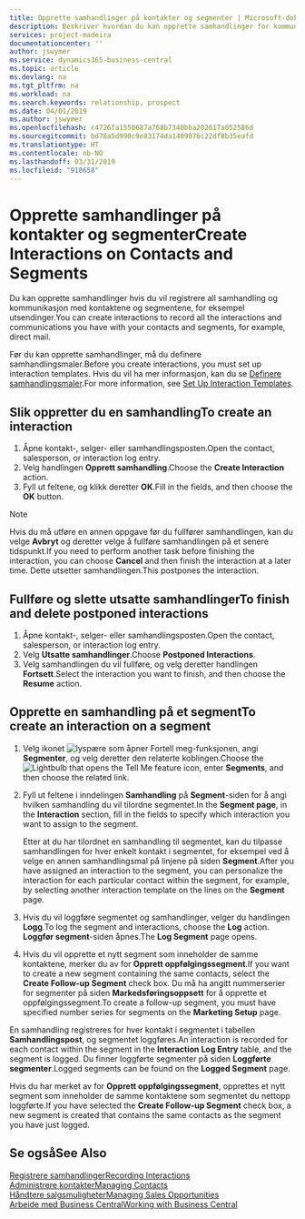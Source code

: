 ```yaml
---
title: Opprette samhandlinger på kontakter og segmenter | Microsoft-dokumentasjon
description: Beskriver hvordan du kan opprette samhandlinger for kommunikasjon du har med kontaktene og segmentene i Business Central, for eksempel direktereklame.
services: project-madeira
documentationcenter: ''
author: jswymer
ms.service: dynamics365-business-central
ms.topic: article
ms.devlang: na
ms.tgt_pltfrm: na
ms.workload: na
ms.search.keywords: relationship, prospect
ms.date: 04/01/2019
ms.author: jswymer
ms.openlocfilehash: c4726fa1550687a768b7340bba202617a052586d
ms.sourcegitcommit: bd78a5d990c9e83174da1409076c22df8b35eafd
ms.translationtype: HT
ms.contentlocale: nb-NO
ms.lasthandoff: 03/31/2019
ms.locfileid: "918658"
---
```

# <a name="create-interactions-on-contacts-and-segments"></a><span data-ttu-id="18bda-103">Opprette samhandlinger på kontakter og segmenter</span><span class="sxs-lookup"><span data-stu-id="18bda-103">Create Interactions on Contacts and Segments</span></span>
<span data-ttu-id="18bda-104">Du kan opprette samhandlinger hvis du vil registrere all samhandling og kommunikasjon med kontaktene og segmentene, for eksempel utsendinger.</span><span class="sxs-lookup"><span data-stu-id="18bda-104">You can create interactions to record all the interactions and communications you have with your contacts and segments, for example, direct mail.</span></span>

<span data-ttu-id="18bda-105">Før du kan opprette samhandlinger, må du definere samhandlingsmaler.</span><span class="sxs-lookup"><span data-stu-id="18bda-105">Before you create interactions, you must set up interaction templates.</span></span> <span data-ttu-id="18bda-106">Hvis du vil ha mer informasjon, kan du se [Definere samhandlingsmaler](marketing-interactions.md).</span><span class="sxs-lookup"><span data-stu-id="18bda-106">For more information, see  [Set Up Interaction Templates](marketing-interactions.md).</span></span>

## <a name="to-create-an-interaction"></a><span data-ttu-id="18bda-107">Slik oppretter du en samhandling</span><span class="sxs-lookup"><span data-stu-id="18bda-107">To create an interaction</span></span>
1. <span data-ttu-id="18bda-108">Åpne kontakt-, selger- eller samhandlingsposten.</span><span class="sxs-lookup"><span data-stu-id="18bda-108">Open the contact, salesperson, or interaction log entry.</span></span>
2. <span data-ttu-id="18bda-109">Velg handlingen **Opprett samhandling**.</span><span class="sxs-lookup"><span data-stu-id="18bda-109">Choose the **Create Interaction** action.</span></span>
3. <span data-ttu-id="18bda-110">Fyll ut feltene, og klikk deretter **OK**.</span><span class="sxs-lookup"><span data-stu-id="18bda-110">Fill in the fields, and then choose the **OK** button.</span></span>

> [!NOTE]  
>   <span data-ttu-id="18bda-111">Hvis du må utføre en annen oppgave før du fullfører samhandlingen, kan du velge **Avbryt** og deretter velge å fullføre samhandlingen på et senere tidspunkt.</span><span class="sxs-lookup"><span data-stu-id="18bda-111">If you need to perform another task before finishing the interaction, you can choose **Cancel** and then finish the interaction at a later time.</span></span> <span data-ttu-id="18bda-112">Dette utsetter samhandlingen.</span><span class="sxs-lookup"><span data-stu-id="18bda-112">This postpones the interaction.</span></span>

## <a name="to-finish-and-delete-postponed-interactions"></a><span data-ttu-id="18bda-113">Fullføre og slette utsatte samhandlinger</span><span class="sxs-lookup"><span data-stu-id="18bda-113">To finish and delete postponed interactions</span></span>
1. <span data-ttu-id="18bda-114">Åpne kontakt-, selger- eller samhandlingsposten.</span><span class="sxs-lookup"><span data-stu-id="18bda-114">Open the contact, salesperson, or interaction log entry.</span></span>
2. <span data-ttu-id="18bda-115">Velg **Utsatte samhandlinger**.</span><span class="sxs-lookup"><span data-stu-id="18bda-115">Choose **Postponed Interactions**.</span></span>
3. <span data-ttu-id="18bda-116">Velg samhandlingen du vil fullføre, og velg deretter handlingen **Fortsett**.</span><span class="sxs-lookup"><span data-stu-id="18bda-116">Select the interaction you want to finish, and then choose the **Resume** action.</span></span>

## <a name="to-create-an-interaction-on-a-segment"></a><span data-ttu-id="18bda-117">Opprette en samhandling på et segment</span><span class="sxs-lookup"><span data-stu-id="18bda-117">To create an interaction on a segment</span></span>
1. <span data-ttu-id="18bda-118">Velg ikonet ![lyspære som åpner Fortell meg-funksjonen](media/ui-search/search_small.png "Fortell hva du vil gjøre"), angi **Segmenter**, og velg deretter den relaterte koblingen.</span><span class="sxs-lookup"><span data-stu-id="18bda-118">Choose the ![Lightbulb that opens the Tell Me feature](media/ui-search/search_small.png "Tell me what you want to do") icon, enter **Segments**, and then choose the related link.</span></span>
2. <span data-ttu-id="18bda-119">Fyll ut feltene i inndelingen **Samhandling** på **Segment**-siden for å angi hvilken samhandling du vil tilordne segmentet.</span><span class="sxs-lookup"><span data-stu-id="18bda-119">In the **Segment page**, in the **Interaction** section, fill in the fields to specify which interaction you want to assign to the segment.</span></span>

    <span data-ttu-id="18bda-120">Etter at du har tilordnet en samhandling til segmentet, kan du tilpasse samhandlingen for hver enkelt kontakt i segmentet, for eksempel ved å velge en annen samhandlingsmal på linjene på siden **Segment**.</span><span class="sxs-lookup"><span data-stu-id="18bda-120">After you have assigned an interaction to the segment, you can personalize the interaction for each particular contact within the segment, for example, by selecting another interaction template on the lines on the **Segment** page.</span></span>  
3. <span data-ttu-id="18bda-121">Hvis du vil loggføre segmentet og samhandlinger, velger du handlingen **Logg**.</span><span class="sxs-lookup"><span data-stu-id="18bda-121">To log the segment and interactions, choose the **Log** action.</span></span> <span data-ttu-id="18bda-122">**Loggfør segment**-siden åpnes.</span><span class="sxs-lookup"><span data-stu-id="18bda-122">The **Log Segment** page opens.</span></span>
4. <span data-ttu-id="18bda-123">Hvis du vil opprette et nytt segment som inneholder de samme kontaktene, merker du av for **Opprett oppfølgingssegment**.</span><span class="sxs-lookup"><span data-stu-id="18bda-123">If you want to create a new segment containing the same contacts, select the **Create Follow-up Segment** check box.</span></span> <span data-ttu-id="18bda-124">Du må ha angitt nummerserier for segmenter på siden **Markedsføringsoppsett** for å opprette et oppfølgingssegment.</span><span class="sxs-lookup"><span data-stu-id="18bda-124">To create a follow-up segment, you must have specified number series for segments on the **Marketing Setup** page.</span></span>

<span data-ttu-id="18bda-125">En samhandling registreres for hver kontakt i segmentet i tabellen **Samhandlingspost**, og segmentet loggføres.</span><span class="sxs-lookup"><span data-stu-id="18bda-125">An interaction is recorded for each contact within the segment in the **Interaction Log Entry** table, and the segment is logged.</span></span> <span data-ttu-id="18bda-126">Du finner loggførte segmenter på siden **Loggførte segmenter**.</span><span class="sxs-lookup"><span data-stu-id="18bda-126">Logged segments can be found on the **Logged Segment** page.</span></span>

<span data-ttu-id="18bda-127">Hvis du har merket av for **Opprett oppfølgingssegment**, opprettes et nytt segment som inneholder de samme kontaktene som segmentet du nettopp loggførte.</span><span class="sxs-lookup"><span data-stu-id="18bda-127">If you have selected the **Create Follow-up Segment** check box, a new segment is created that contains the same contacts as the segment you have just logged.</span></span>

## <a name="see-also"></a><span data-ttu-id="18bda-128">Se også</span><span class="sxs-lookup"><span data-stu-id="18bda-128">See Also</span></span>
[<span data-ttu-id="18bda-129">Registrere samhandlinger</span><span class="sxs-lookup"><span data-stu-id="18bda-129">Recording Interactions</span></span>](marketing-interactions.md)  
[<span data-ttu-id="18bda-130">Administrere kontakter</span><span class="sxs-lookup"><span data-stu-id="18bda-130">Managing Contacts</span></span>](marketing-contacts.md)  
[<span data-ttu-id="18bda-131">Håndtere salgsmuligheter</span><span class="sxs-lookup"><span data-stu-id="18bda-131">Managing Sales Opportunities</span></span>](marketing-manage-sales-opportunities.md)  
[<span data-ttu-id="18bda-132">Arbeide med Business Central</span><span class="sxs-lookup"><span data-stu-id="18bda-132">Working with Business Central</span></span>](ui-work-product.md)
